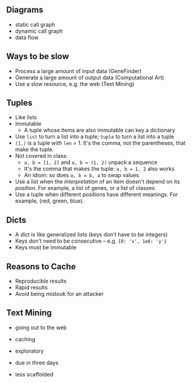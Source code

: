 ## Diagrams

* static call graph
* dynamic call graph
* data flow

## Ways to be slow

* Process a large amount of input data (GeneFinder)
* Generate a large amount of output data (Computational Art)
* Use a slow resource, e.g. the web (Text Mining)

## Tuples

* Like lists
* Immutable
  * A tuple whose items are also immutable can key a dictionary
* Use `list` to turn a list into a tuple; `tuple` to turn a list into a tuple
* `(1,)` is a tuple with `len` = 1. It's the comma, not the parentheses, that make the tuple.
* Not covered in class:
  * `a, b = [1, 2]` and `a, b = (1, 2)` unpack a sequence
  * It's the comma that makes the tuple: `a, b = 1, 2` also works
  * An idiom: so does `a, b = b, a` to swap values
* Use a list when the *interpretation* of an item doesn't depend on its *position*.
  For example, a list of genes, or a list of classes.
* Use a tuple when different positions have different meanings. For example, (red, green, blue).

## Dicts

* A dict is like generalized lists (keys don't have to be integers)
* Keys don't need to be consecutive – e.g. `{0: 'x', 1e6: 'y'}`
* Keys must be immutable

## Reasons to Cache

* Reproducible results
* Rapid results
* Avoid being mistook for an attacker

## Text Mining

* going out to the web
* caching
* exploratory

* due in three days
* less scaffolded
